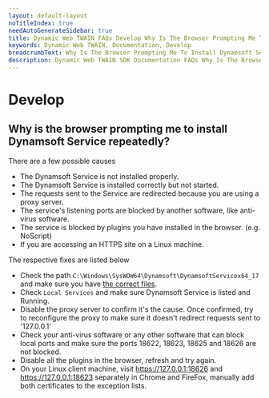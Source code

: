 ```yaml
---
layout: default-layout
noTitleIndex: true
needAutoGenerateSidebar: true
title: Dynamic Web TWAIN FAQs Develop Why Is The Browser Prompting Me To Install Dynamsoft Service Repeatedly
keywords: Dynamic Web TWAIN, Documentation, Develop 
breadcrumbText: Why Is The Browser Prompting Me To Install Dynamsoft Service Repeatedly
description: Dynamic Web TWAIN SDK Documentation FAQs Why Is The Browser Prompting Me To Install Dynamsoft Service Repeatedly
---
```


# Develop

## Why is the browser prompting me to install Dynamsoft Service repeatedly? 

There are a few possible causes

* The Dynamsoft Service is not installed properly.
* The Dynamsoft Service is installed correctly but not started.
* The requests sent to the Service are redirected because you are using a proxy server.
* The service's listening ports are blocked by another software, like anti-virus software.
* The service is blocked by plugins you have installed in the browser. (e.g. NoScript)
* If you are accessing an HTTPS site on a Linux machine.

The respective fixes are listed below

* Check the path `C:\Windows\SysWOW64\Dynamsoft\DynamsoftServicex64_17` and make sure you have [the correct files](#related-files-and-folders).
* Check `Local Services` and make sure Dynamsoft Service is listed and Running.
* Disable the proxy server to confirm it's the cause. Once confirmed, try to reconfigure the proxy to make sure it doesn't redirect requests sent to '127.0.0.1'
* Check your anti-virus software or any other software that can block local ports and make sure the ports 18622, 18623, 18625 and 18626 are not blocked.
* Disable all the plugins in the browser, refresh and try again.
* On your Linux client machine, visit https://127.0.0.1:18626 and https://127.0.0.1:18623 separately in Chrome and FireFox, manually add both certificates to the exception lists.
